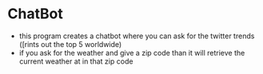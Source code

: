 # ChatBot
- this program creates a chatbot where you can ask for the twitter trends ([rints out the top 5 worldwide)
- if you ask for the weather and give a zip code than it will retrieve the current weather at in that zip code
